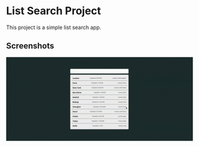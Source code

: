 # List Search Project

This project is a simple list search app.

## Screenshots

![List Search Project](./screenshot/search.gif)

